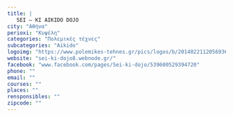 ```yaml
---
title: |
   SEI – KI AIKIDO DOJO
city: "Αθήνα"
perioxi: "Κυψέλη"
categories: "Πολεμικές τέχνες"
subcategories: "Aikido"
logoimg: "https://www.polemikes-tehnes.gr/pics/logos/b/2014022112056936.jpg"
website: "sei-ki-dojo8.webnode.gr/"
facebook: "www.facebook.com/pages/Sei-ki-dojo/539600529394720"
phone: ""
email: ""
courses: ""
places: ""
rensponsibles: ""
zipcode: ""
---
```




